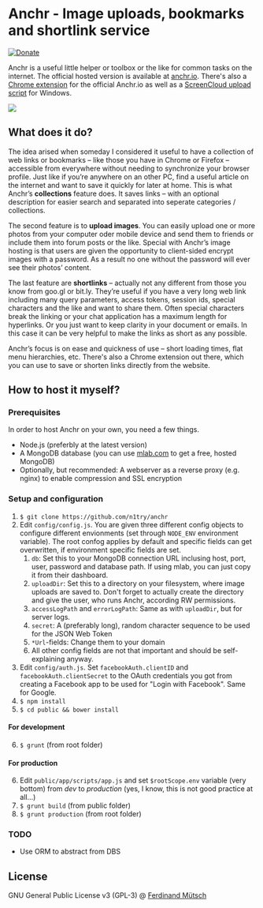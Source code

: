 # Anchr - Image uploads, bookmarks and shortlink service

[![Donate](https://img.shields.io/badge/Donate-PayPal-green.svg)](https://www.paypal.com/cgi-bin/webscr?cmd=_s-xclick&hosted_button_id=RTBP64PZDPDZW)

Anchr is a useful little helper or toolbox or the like for common tasks on the internet. The official hosted version is available at [anchr.io](https://anchr.io). There's also a [Chrome extension](https://anchr.io/s/tzYcr) for the official Anchr.io as well as a [ScreenCloud upload script](https://ferdinand-muetsch.de/anchrio-screencloud-script-for-windows.html) for Windows.

![](https://anchr.io/i/9w5si.png)

## What does it do?
The idea arised when someday I considered it useful to have a collection of web links or bookmarks – like those you have in Chrome or Firefox – accessible from everywhere without needing to synchronize your browser profile. Just like if you’re anywhere on an other PC, find a useful article on the internet and want to save it quickly for later at home. This is what Anchr’s __collections__ feature does. It saves links – with an optional description for easier search and separated into seperate categories / collections.

The second feature is to __upload images__. You can easily upload one or more photos from your computer oder mobile device and send them to friends or include them into forum posts or the like. Special with Anchr’s image hosting is that users are given the opportunity to client-sided encrypt images with a password. As a result no one without the password will ever see their photos’ content.

The last feature are __shortlinks__ – actually not any different from those you know from goo.gl or bit.ly. They’re useful if you have a very long web link including many query parameters, access tokens, session ids, special characters and the like and want to share them. Often special characters break the linking or your chat application has a maximum length for hyperlinks. Or you just want to keep clarity in your document or emails. In this case it can be very helpful to make the links as short as any possible.

Anchr’s focus is on ease and quickness of use – short loading times, flat menu hierarchies, etc. There's also a Chrome extension out there, which you can use to save or shorten links directly from the website.

## How to host it myself?
### Prerequisites
In order to host Anchr on your own, you need a few things.
* Node.js (preferbly at the latest version)
* A MongoDB database (you can use [mlab.com](http://mlab.com) to get a free, hosted MongoDB)
* Optionally, but recommended: A webserver as a reverse proxy (e.g. nginx) to enable compression and SSL encryption

### Setup and configuration
1. `$ git clone https://github.com/n1try/anchr`
2. Edit `config/config.js`. You are given three different config objects to configure different envionments (set through `NODE_ENV` environment variable). The root confog applies by default and specific fields can get overwritten, if environment specific fields are set.
    1. `db`: Set this to your MongoDB connection URL inclusing host, port, user, password and database path. If using mlab, you can just copy it from their dashboard.
    2. `uploadDir`: Set this to a directory on your filesystem, where image uploads are saved to. Don't forget to actually create the directory and give the user, who runs Anchr, according RW permissions.
    3. `accessLogPath` and `errorLogPath`: Same as with `uploadDir`, but for server logs.
    4. `secret`: A (preferably long), random character sequence to be used for the JSON Web Token
    5. `*Url`-fields: Change them to your domain
    6. All other config fields are not that important and should be self-explaining anyway.
3. Edit `config/auth.js`. Set `facebookAuth.clientID` and `facebookAuth.clientSecret` to the OAuth credentials you got from creating a Facebook app to be used for "Login with Facebook". Same for Google.
4. `$ npm install`
5. `$ cd public && bower install`

#### For development
6. `$ grunt` (from root folder)

#### For production
6. Edit `public/app/scripts/app.js` and set `$rootScope.env` variable (very bottom) from _dev_ to _production_ (yes, I know, this is not good practice at all...)
7. `$ grunt build` (from public folder)
8. `$ grunt production` (from root folder)

### TODO
* Use ORM to abstract from DBS

## License
GNU General Public License v3 (GPL-3) @ [Ferdinand Mütsch](https://ferdinand-muetsch.de)
